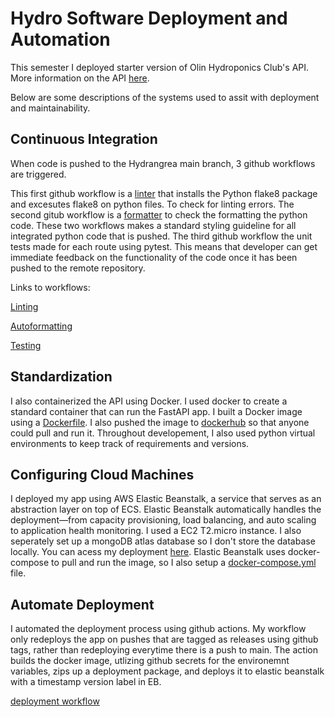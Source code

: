 # Hydro Software Deployment and Automation

This semester I deployed starter version of Olin Hydroponics Club's API. More information on the API [here](https://github.com/tzou2024/hydrangea).


Below are some descriptions of the systems used to assit with deployment and maintainability.


## Continuous Integration

When code is pushed to the Hydrangrea main branch, 3 github workflows are triggered. 

This first github workflow is a [linter](https://github.com/py-actions/flake8) that installs the Python flake8 package and excesutes flake8 on python files. To check for linting errors. The second gitub workflow is a [formatter](rickstaa/action-black@v1) to check the formatting the python code. These two workflows makes a standard styling guideline for all integrated python code that is pushed. The third github workflow the unit tests made for each route using pytest. This means that developer can get immediate feedback on the functionality of the code once it has been pushed to the remote repository.

Links to workflows:

[Linting](https://github.com/tzou2024/hydrangea/blob/main/.github/workflows/lint.yml)

[Autoformatting](https://github.com/tzou2024/hydrangea/blob/main/.github/workflows/black.yml)

[Testing](https://github.com/tzou2024/hydrangea/blob/main/.github/workflows/testing.yml)

## Standardization
I also containerized the API using Docker. I used docker to create a standard container that can run the FastAPI app. I built a Docker image using a [Dockerfile](https://github.com/tzou2024/hydrangea/blob/main/Dockerfile). I also pushed the image to [dockerhub](https://hub.docker.com/r/tzou2024/hydroapi) so that anyone could pull and run it. Throughout developement, I also used python virtual environments to keep track of requirements and versions.

## Configuring Cloud Machines
I deployed my app using AWS Elastic Beanstalk, a service that serves as an abstraction layer on top of ECS. Elastic Beanstalk automatically handles the deployment—from capacity provisioning, load balancing, and auto scaling to application health monitoring. I used a EC2 T2.micro instance. I also seperately set up a mongoDB atlas database so I don't store the database locally. You can acess my deployment [here](http://hydroapi-env.eba-p7wttzu3.us-east-1.elasticbeanstalk.com/docs). Elastic Beanstalk uses docker-compose to pull and run the image, so I also setup a [docker-compose.yml](https://github.com/tzou2024/hydrangea/blob/main/docker-compose.yml) file.

## Automate Deployment
I automated the deployment process using github actions. My workflow only redeploys the app on pushes that are tagged as releases using github tags, rather than redeploying everytime there is a push to main. The action builds the docker image, utlizing github secrets for the environemnt variables, zips up a deployment package, and deploys it to elastic beanstalk with a timestamp version label in EB.

[deployment workflow](https://github.com/tzou2024/hydrangea/blob/main/.github/workflows/docker.yml)
